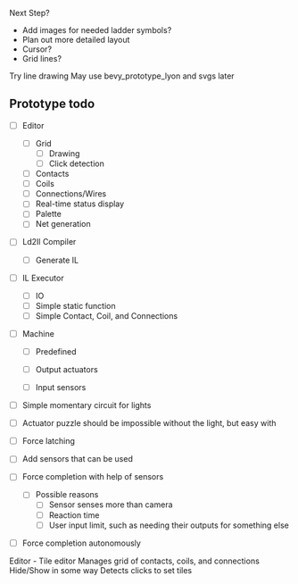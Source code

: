 
Next Step?
- Add images for needed ladder symbols?
- Plan out more detailed layout
- Cursor?
- Grid lines?

Try line drawing
May use bevy_prototype_lyon and svgs later


## Prototype todo
- [ ] Editor
  - [ ] Grid
    - [ ] Drawing
    - [ ] Click detection
  - [ ] Contacts
  - [ ] Coils
  - [ ] Connections/Wires
  - [ ] Real-time status display
  - [ ] Palette
  - [ ] Net generation
- [ ] Ld2Il Compiler
  - [ ] Generate IL
- [ ] IL Executor
  - [ ] IO
  - [ ] Simple static function
  - [ ] Simple Contact, Coil, and Connections
- [ ] Machine
  - [ ] Predefined
  - [ ] Output actuators
  - [ ] Input sensors




- [ ] Simple momentary circuit for lights
- [ ] Actuator puzzle should be impossible without the light, but easy with

- [ ] Force latching
- [ ] Add sensors that can be used

- [ ] Force completion with help of sensors
  - [ ] Possible reasons
    - [ ] Sensor senses more than camera
    - [ ] Reaction time
    - [ ] User input limit, such as needing their outputs for something else
- [ ] Force completion autonomously




Editor - Tile editor
  Manages grid of contacts, coils, and connections
  Hide/Show in some way
  Detects clicks to set tiles
